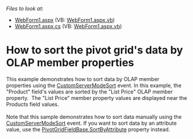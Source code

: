 <!-- default file list -->
*Files to look at*:

* [WebForm1.aspx](./CS/ASPxPivotGridOLAPCustomServerModeSort/WebForm1.aspx) (VB: [WebForm1.aspx.vb](./VB/ASPxPivotGridOLAPCustomServerModeSort/WebForm1.aspx.vb))
* [WebForm1.aspx.cs](./CS/ASPxPivotGridOLAPCustomServerModeSort/WebForm1.aspx.cs) (VB: [WebForm1.aspx.vb](./VB/ASPxPivotGridOLAPCustomServerModeSort/WebForm1.aspx.vb))
<!-- default file list end -->
# How to sort the pivot grid's data by OLAP member properties


This example demonstrates how to sort data by OLAP member properties using the <a href="https://documentation.devexpress.com/#AspNet/DevExpressWebASPxPivotGridASPxPivotGrid_CustomServerModeSorttopic">CustomServerModeSort</a> event. In this example, the "Product" field's values are sorted by the "List Price" OLAP member property.  The "List Price" member property values are displayed near the Products field values.<br /><br />Note that this sample demonstrates how to sort data manually using the <a href="https://documentation.devexpress.com/#WindowsForms/DevExpressXtraPivotGridPivotGridControl_CustomServerModeSorttopic">CustomServerModeSort</a> event. If you want to sort data by an attribute value, use the <a href="https://documentation.devexpress.com/#CoreLibraries/DevExpressXtraPivotGridPivotGridFieldBase_SortByAttributetopic">PivotGridFieldBase.SortByAttribute</a> property instead.<br /><br />

<br/>


